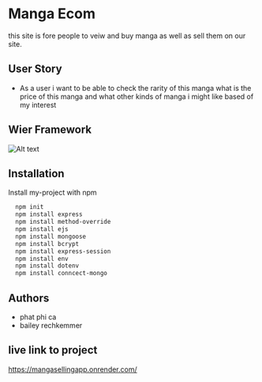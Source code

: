 
# Manga Ecom

this site is fore people to veiw and buy manga as well as sell them on our site.

## User Story

- As a user i want to be able to check the rarity of this manga what is the price of this manga and what other kinds of manga i might like based of my interest

## Wier Framework
<img src="/Project2/img/editPicOne.png" alt="Alt text" title="wireframe1">

## Installation

Install my-project with npm

```bash
  npm init
  npm install express
  npm install method-override
  npm install ejs
  npm install mongoose
  npm install bcrypt
  npm install express-session
  npm install env
  npm install dotenv
  npm install conncect-mongo
```
    
## Authors

- phat phi ca
- bailey rechkemmer

## live link to project

https://mangasellingapp.onrender.com/